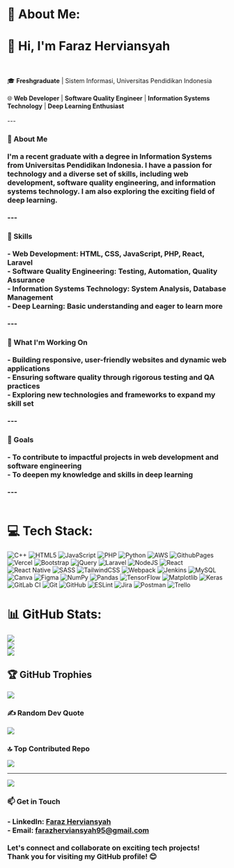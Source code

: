 # 💫 About Me: 

# 👋 Hi, I'm Faraz Herviansyah<br><br>

🎓 **Freshgraduate** | Sistem Informasi, Universitas Pendidikan Indonesia<br><br>🌐 **Web Developer** | **Software Quality Engineer** | **Information Systems Technology** | **Deep Learning Enthusiast**<br><br>---<br>

### 🚀 About Me<br><br>I'm a recent graduate with a degree in Information Systems from Universitas Pendidikan Indonesia. I have a passion for technology and a diverse set of skills, including web development, software quality engineering, and information systems technology. I am also exploring the exciting field of deep learning.<br><br>---<br>

### 🔧 Skills<br><br>- **Web Development**: HTML, CSS, JavaScript, PHP, React, Laravel<br>- **Software Quality Engineering**: Testing, Automation, Quality Assurance<br>- **Information Systems Technology**: System Analysis, Database Management<br>- **Deep Learning**: Basic understanding and eager to learn more<br><br>---<br>

### 🌟 What I'm Working On<br><br>- Building responsive, user-friendly websites and dynamic web applications<br>- Ensuring software quality through rigorous testing and QA practices<br>- Exploring new technologies and frameworks to expand my skill set<br><br>---<br>

### 🎯 Goals<br><br>- To contribute to impactful projects in web development and software engineering<br>- To deepen my knowledge and skills in deep learning<br><br>---<br><br>

# 💻 Tech Stack:
![C++](https://img.shields.io/badge/c++-%2300599C.svg?style=for-the-badge&logo=c%2B%2B&logoColor=white) ![HTML5](https://img.shields.io/badge/html5-%23E34F26.svg?style=for-the-badge&logo=html5&logoColor=white) ![JavaScript](https://img.shields.io/badge/javascript-%23323330.svg?style=for-the-badge&logo=javascript&logoColor=%23F7DF1E) ![PHP](https://img.shields.io/badge/php-%23777BB4.svg?style=for-the-badge&logo=php&logoColor=white) ![Python](https://img.shields.io/badge/python-3670A0?style=for-the-badge&logo=python&logoColor=ffdd54) ![AWS](https://img.shields.io/badge/AWS-%23FF9900.svg?style=for-the-badge&logo=amazon-aws&logoColor=white) ![GithubPages](https://img.shields.io/badge/github%20pages-121013?style=for-the-badge&logo=github&logoColor=white) ![Vercel](https://img.shields.io/badge/vercel-%23000000.svg?style=for-the-badge&logo=vercel&logoColor=white) ![Bootstrap](https://img.shields.io/badge/bootstrap-%238511FA.svg?style=for-the-badge&logo=bootstrap&logoColor=white) ![jQuery](https://img.shields.io/badge/jquery-%230769AD.svg?style=for-the-badge&logo=jquery&logoColor=white) ![Laravel](https://img.shields.io/badge/laravel-%23FF2D20.svg?style=for-the-badge&logo=laravel&logoColor=white) ![NodeJS](https://img.shields.io/badge/node.js-6DA55F?style=for-the-badge&logo=node.js&logoColor=white) ![React](https://img.shields.io/badge/react-%2320232a.svg?style=for-the-badge&logo=react&logoColor=%2361DAFB) ![React Native](https://img.shields.io/badge/react_native-%2320232a.svg?style=for-the-badge&logo=react&logoColor=%2361DAFB) ![SASS](https://img.shields.io/badge/SASS-hotpink.svg?style=for-the-badge&logo=SASS&logoColor=white) ![TailwindCSS](https://img.shields.io/badge/tailwindcss-%2338B2AC.svg?style=for-the-badge&logo=tailwind-css&logoColor=white) ![Webpack](https://img.shields.io/badge/webpack-%238DD6F9.svg?style=for-the-badge&logo=webpack&logoColor=black) ![Jenkins](https://img.shields.io/badge/jenkins-%232C5263.svg?style=for-the-badge&logo=jenkins&logoColor=white) ![MySQL](https://img.shields.io/badge/mysql-4479A1.svg?style=for-the-badge&logo=mysql&logoColor=white) ![Canva](https://img.shields.io/badge/Canva-%2300C4CC.svg?style=for-the-badge&logo=Canva&logoColor=white) ![Figma](https://img.shields.io/badge/figma-%23F24E1E.svg?style=for-the-badge&logo=figma&logoColor=white) ![NumPy](https://img.shields.io/badge/numpy-%23013243.svg?style=for-the-badge&logo=numpy&logoColor=white) ![Pandas](https://img.shields.io/badge/pandas-%23150458.svg?style=for-the-badge&logo=pandas&logoColor=white) ![TensorFlow](https://img.shields.io/badge/TensorFlow-%23FF6F00.svg?style=for-the-badge&logo=TensorFlow&logoColor=white) ![Matplotlib](https://img.shields.io/badge/Matplotlib-%23ffffff.svg?style=for-the-badge&logo=Matplotlib&logoColor=black) ![Keras](https://img.shields.io/badge/Keras-%23D00000.svg?style=for-the-badge&logo=Keras&logoColor=white) ![GitLab CI](https://img.shields.io/badge/gitlab%20CI-%23181717.svg?style=for-the-badge&logo=gitlab&logoColor=white) ![Git](https://img.shields.io/badge/git-%23F05033.svg?style=for-the-badge&logo=git&logoColor=white) ![GitHub](https://img.shields.io/badge/github-%23121011.svg?style=for-the-badge&logo=github&logoColor=white) ![ESLint](https://img.shields.io/badge/ESLint-4B3263?style=for-the-badge&logo=eslint&logoColor=white) ![Jira](https://img.shields.io/badge/jira-%230A0FFF.svg?style=for-the-badge&logo=jira&logoColor=white) ![Postman](https://img.shields.io/badge/Postman-FF6C37?style=for-the-badge&logo=postman&logoColor=white) ![Trello](https://img.shields.io/badge/Trello-%23026AA7.svg?style=for-the-badge&logo=Trello&logoColor=white)
# 📊 GitHub Stats:
![](https://github-readme-stats.vercel.app/api?username=FarazHerviansyah&theme=outrun&hide_border=false&include_all_commits=true&count_private=false)<br/>
![](https://github-readme-streak-stats.herokuapp.com/?user=FarazHerviansyah&theme=outrun&hide_border=false)<br/>
![](https://github-readme-stats.vercel.app/api/top-langs/?username=FarazHerviansyah&theme=outrun&hide_border=false&include_all_commits=true&count_private=false&layout=compact)

## 🏆 GitHub Trophies
![](https://github-profile-trophy.vercel.app/?username=FarazHerviansyah&theme=radical&no-frame=true&no-bg=true&margin-w=4)

### ✍️ Random Dev Quote
![](https://quotes-github-readme.vercel.app/api?type=horizontal&theme=radical)

### 🔝 Top Contributed Repo
![](https://github-contributor-stats.vercel.app/api?username=FarazHerviansyah&limit=5&theme=outrun&combine_all_yearly_contributions=true)

---
[![](https://visitcount.itsvg.in/api?id=FarazHerviansyah&icon=0&color=2)](https://visitcount.itsvg.in)

### 📫 Get in Touch<br><br>- **LinkedIn**: [Faraz Herviansyah](https://www.linkedin.com/in/farazherviansyah)<br>- **Email**: [farazherviansyah95@gmail.com](mailto:farazherviansyah95@gmail.com)<br><br>Let's connect and collaborate on exciting tech projects!<br>Thank you for visiting my GitHub profile! 😊<br>

<!-- Proudly created with GPRM ( https://gprm.itsvg.in ) -->
